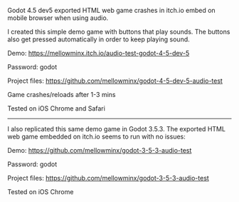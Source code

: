Godot 4.5 dev5 exported HTML web game crashes in itch.io embed on mobile browser when using audio.

I created this simple demo game with buttons that play sounds. The buttons also get pressed automatically in order to keep playing sound.

Demo: https://mellowminx.itch.io/audio-test-godot-4-5-dev-5

Password: godot

Project files: https://github.com/mellowminx/godot-4-5-dev-5-audio-test​

Game crashes/reloads after 1-3 mins

Tested on iOS Chrome and Safari

---

I also replicated this same demo game in Godot 3.5.3. The exported HTML web game embedded on itch.io seems to run with no issues:

Demo: https://github.com/mellowminx/godot-3-5-3-audio-test

Password: godot

Project files: https://github.com/mellowminx/godot-3-5-3-audio-test

Tested on iOS Chrome
